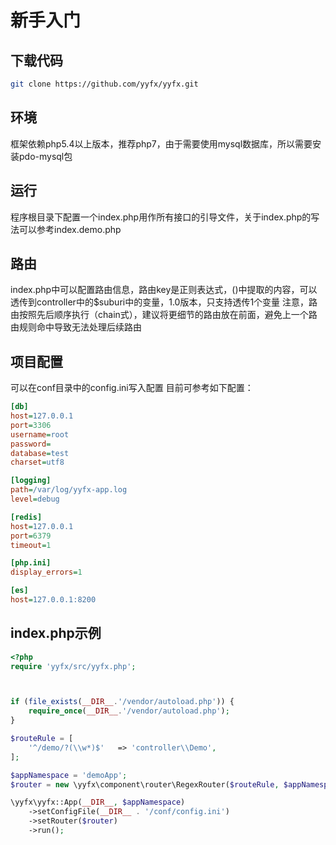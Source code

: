 # 新手入门

## 下载代码
```bash
git clone https://github.com/yyfx/yyfx.git
```

## 环境
框架依赖php5.4以上版本，推荐php7，由于需要使用mysql数据库，所以需要安装pdo-mysql包

## 运行
程序根目录下配置一个index.php用作所有接口的引导文件，关于index.php的写法可以参考index.demo.php

## 路由
index.php中可以配置路由信息，路由key是正则表达式，()中提取的内容，可以透传到controller中的$suburi中的变量，1.0版本，只支持透传1个变量
注意，路由按照先后顺序执行（chain式），建议将更细节的路由放在前面，避免上一个路由规则命中导致无法处理后续路由

## 项目配置
可以在conf目录中的config.ini写入配置
目前可参考如下配置：
```ini
[db]
host=127.0.0.1
port=3306
username=root
password=
database=test
charset=utf8

[logging]
path=/var/log/yyfx-app.log
level=debug

[redis]
host=127.0.0.1
port=6379
timeout=1

[php.ini]
display_errors=1

[es]
host=127.0.0.1:8200
```

## index.php示例
```php
<?php
require 'yyfx/src/yyfx.php';



if (file_exists(__DIR__.'/vendor/autoload.php')) {
    require_once(__DIR__.'/vendor/autoload.php');
}

$routeRule = [
    '^/demo/?(\\w*)$'   => 'controller\\Demo',
];

$appNamespace = 'demoApp';
$router = new \yyfx\component\router\RegexRouter($routeRule, $appNamespace);

\yyfx\yyfx::App(__DIR__, $appNamespace)
    ->setConfigFile(__DIR__ . '/conf/config.ini')
    ->setRouter($router)
    ->run();

```
